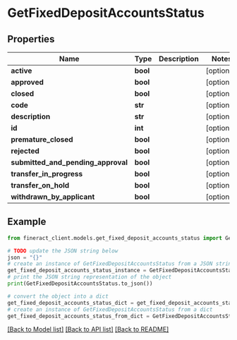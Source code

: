 # GetFixedDepositAccountsStatus


## Properties

Name | Type | Description | Notes
------------ | ------------- | ------------- | -------------
**active** | **bool** |  | [optional] 
**approved** | **bool** |  | [optional] 
**closed** | **bool** |  | [optional] 
**code** | **str** |  | [optional] 
**description** | **str** |  | [optional] 
**id** | **int** |  | [optional] 
**premature_closed** | **bool** |  | [optional] 
**rejected** | **bool** |  | [optional] 
**submitted_and_pending_approval** | **bool** |  | [optional] 
**transfer_in_progress** | **bool** |  | [optional] 
**transfer_on_hold** | **bool** |  | [optional] 
**withdrawn_by_applicant** | **bool** |  | [optional] 

## Example

```python
from fineract_client.models.get_fixed_deposit_accounts_status import GetFixedDepositAccountsStatus

# TODO update the JSON string below
json = "{}"
# create an instance of GetFixedDepositAccountsStatus from a JSON string
get_fixed_deposit_accounts_status_instance = GetFixedDepositAccountsStatus.from_json(json)
# print the JSON string representation of the object
print(GetFixedDepositAccountsStatus.to_json())

# convert the object into a dict
get_fixed_deposit_accounts_status_dict = get_fixed_deposit_accounts_status_instance.to_dict()
# create an instance of GetFixedDepositAccountsStatus from a dict
get_fixed_deposit_accounts_status_from_dict = GetFixedDepositAccountsStatus.from_dict(get_fixed_deposit_accounts_status_dict)
```
[[Back to Model list]](../README.md#documentation-for-models) [[Back to API list]](../README.md#documentation-for-api-endpoints) [[Back to README]](../README.md)



